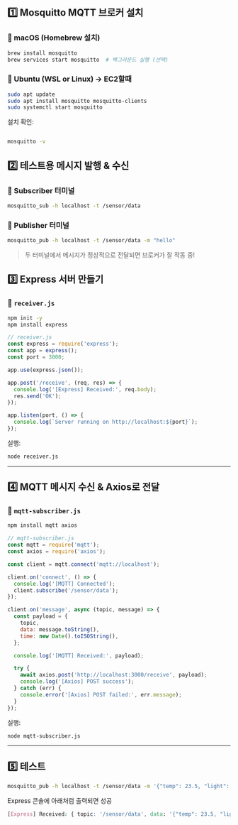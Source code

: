 ## 1️⃣ Mosquitto MQTT 브로커 설치

### 🔹 macOS (Homebrew 설치)

```bash
brew install mosquitto
brew services start mosquitto  # 백그라운드 실행 (선택)
```

### 🔹 Ubuntu (WSL or Linux) → EC2할때

```bash
sudo apt update
sudo apt install mosquitto mosquitto-clients
sudo systemctl start mosquitto
```

설치 확인:

```bash

mosquitto -v
```

## 2️⃣ 테스트용 메시지 발행 & 수신

### 🔸 Subscriber 터미널

```bash
mosquitto_sub -h localhost -t /sensor/data
```

### 🔸 Publisher 터미널

```bash
mosquitto_pub -h localhost -t /sensor/data -m "hello"
```

> 두 터미널에서 메시지가 정상적으로 전달되면 브로커가 잘 작동 중!

## 3️⃣ Express 서버 만들기

### 📁 `receiver.js`

```bash
npm init -y
npm install express
```

```jsx
// receiver.js
const express = require('express');
const app = express();
const port = 3000;

app.use(express.json());

app.post('/receive', (req, res) => {
  console.log('[Express] Received:', req.body);
  res.send('OK');
});

app.listen(port, () => {
  console.log(`Server running on http://localhost:${port}`);
});
```

실행:

```bash
node receiver.js
```

---

## 4️⃣ MQTT 메시지 수신 & Axios로 전달

### 📁 `mqtt-subscriber.js`

```bash
npm install mqtt axios
```

```jsx
// mqtt-subscriber.js
const mqtt = require('mqtt');
const axios = require('axios');

const client = mqtt.connect('mqtt://localhost');

client.on('connect', () => {
  console.log('[MQTT] Connected');
  client.subscribe('/sensor/data');
});

client.on('message', async (topic, message) => {
  const payload = {
    topic,
    data: message.toString(),
    time: new Date().toISOString(),
  };

  console.log('[MQTT] Received:', payload);

  try {
    await axios.post('http://localhost:3000/receive', payload);
    console.log('[Axios] POST success');
  } catch (err) {
    console.error('[Axios] POST failed:', err.message);
  }
});
```

실행:

```bash
node mqtt-subscriber.js
```

---

## 5️⃣ 테스트

```bash
mosquitto_pub -h localhost -t /sensor/data -m '{"temp": 23.5, "light": 300}'
```

Express 콘솔에 아래처럼 출력되면 성공

```css
[Express] Received: { topic: '/sensor/data', data: '{"temp": 23.5, "light": 300}', time: '...' }
```
